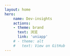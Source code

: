 ```yaml
---
layout: home
hero:
    name: Dev-insights
    actions:
    - theme: brand
      text: 浏览
      link: 'uniapp'
    # - theme: alt
    #   text: View on GitHub
---
```

<!-- <div id="Vantacontainer" ref="myBackground">
</div>

<script>
    import * as THREE from 'three'
    import RINGS from 'vanta/src/vanta.rings'
    let vatan = null
    export default{
        mounted(){
            vatan = RINGS({
                el: this.$refs.myBackground,
                mouseControls: true,
                touchControls: true,
                gyroControls: false,
                minHeight: 200.00,
                minWidth: 200.00,
                scale: 1.00,
                scaleMobile: 1.00,
                THREE
            })
        },
        beforeDestroy(){
            vatan && vatan.destroy()
        }
    }
</script>
<style>
:root {
  --vp-home-hero-name-color: transparent;
  --vp-home-hero-name-background: -webkit-linear-gradient(120deg, #bd34fe, #41d1ff);
}
#Vantacontainer{
    position: fixed;
    left: 0;
    top: 0;
    right: 0;
    bottom: 0;
}
</style> -->
